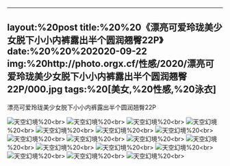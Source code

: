 ﻿---
layout:%20post
title:%20%20《漂亮可爱玲珑美少女脱下小小内裤露出半个圆润翘臀22P》
date:%20%20%202020-09-22
img:%20http://photo.orgx.cf/性感/2020/漂亮可爱玲珑美少女脱下小小内裤露出半个圆润翘臀22P/000.jpg
tags:%20[美女,%20性感,%20泳衣]
---

漂亮可爱玲珑美少女脱下小小内裤露出半个圆润翘臀22P



![天空幻境](http://photo.orgx.cf/性感/2020/漂亮可爱玲珑美少女脱下小小内裤露出半个圆润翘臀22P/001.jpg%20''天空幻境'')%20<br>
![天空幻境](http://photo.orgx.cf/性感/2020/漂亮可爱玲珑美少女脱下小小内裤露出半个圆润翘臀22P/002.jpg%20''天空幻境'')%20<br>
![天空幻境](http://photo.orgx.cf/性感/2020/漂亮可爱玲珑美少女脱下小小内裤露出半个圆润翘臀22P/003.jpg%20''天空幻境'')%20<br>
![天空幻境](http://photo.orgx.cf/性感/2020/漂亮可爱玲珑美少女脱下小小内裤露出半个圆润翘臀22P/004.jpg%20''天空幻境'')%20<br>
![天空幻境](http://photo.orgx.cf/性感/2020/漂亮可爱玲珑美少女脱下小小内裤露出半个圆润翘臀22P/005.jpg%20''天空幻境'')%20<br>
![天空幻境](http://photo.orgx.cf/性感/2020/漂亮可爱玲珑美少女脱下小小内裤露出半个圆润翘臀22P/006.jpg%20''天空幻境'')%20<br>
![天空幻境](http://photo.orgx.cf/性感/2020/漂亮可爱玲珑美少女脱下小小内裤露出半个圆润翘臀22P/007.jpg%20''天空幻境'')%20<br>
![天空幻境](http://photo.orgx.cf/性感/2020/漂亮可爱玲珑美少女脱下小小内裤露出半个圆润翘臀22P/008.jpg%20''天空幻境'')%20<br>
![天空幻境](http://photo.orgx.cf/性感/2020/漂亮可爱玲珑美少女脱下小小内裤露出半个圆润翘臀22P/009.jpg%20''天空幻境'')%20<br>
![天空幻境](http://photo.orgx.cf/性感/2020/漂亮可爱玲珑美少女脱下小小内裤露出半个圆润翘臀22P/010.jpg%20''天空幻境'')%20<br>
![天空幻境](http://photo.orgx.cf/性感/2020/漂亮可爱玲珑美少女脱下小小内裤露出半个圆润翘臀22P/011.jpg%20''天空幻境'')%20<br>
![天空幻境](http://photo.orgx.cf/性感/2020/漂亮可爱玲珑美少女脱下小小内裤露出半个圆润翘臀22P/012.jpg%20''天空幻境'')%20<br>
![天空幻境](http://photo.orgx.cf/性感/2020/漂亮可爱玲珑美少女脱下小小内裤露出半个圆润翘臀22P/013.jpg%20''天空幻境'')%20<br>
![天空幻境](http://photo.orgx.cf/性感/2020/漂亮可爱玲珑美少女脱下小小内裤露出半个圆润翘臀22P/014.jpg%20''天空幻境'')%20<br>
![天空幻境](http://photo.orgx.cf/性感/2020/漂亮可爱玲珑美少女脱下小小内裤露出半个圆润翘臀22P/015.jpg%20''天空幻境'')%20<br>
![天空幻境](http://photo.orgx.cf/性感/2020/漂亮可爱玲珑美少女脱下小小内裤露出半个圆润翘臀22P/016.jpg%20''天空幻境'')%20<br>
![天空幻境](http://photo.orgx.cf/性感/2020/漂亮可爱玲珑美少女脱下小小内裤露出半个圆润翘臀22P/017.jpg%20''天空幻境'')%20<br>